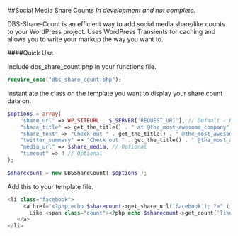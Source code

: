 ##Social Media Share Counts
*In development and not complete.*

DBS-Share-Count is an efficient way to add social media share/like counts to your WordPress project. Uses WordPress Transients for caching and allows you to write your markup the way you want to.

####Quick Use

Include dbs_share_count.php in your functions file.

```php
require_once("dbs_share_count.php");

```

Instantiate the class on the template you want to display your share count data on.

```php
$options = array(
	"share_url" => WP_SITEURL . $_SERVER['REQUEST_URI'], // Default - Required
	"share_title" => get_the_title() . " at @the_most_awesome_company", // Optional
	"share_text" => "Check out " . get_the_title() . " @the_most_awesome_company", // Optional
	"twitter_summary" => "Check out " . get_the_title() . " @the_most_awesome_company", // Optional
	"media_url" => $share_media, // Optional
	"timeout" => 4 // Optional
);

$sharecount = new DBSShareCount( $options );
```


Add this to your template file.

```php
<li class="facebook">
     <a href="<?php echo $sharecount->get_share_url('facebook'); ?>" title="Share on Facebook">
       Like <span class="count"><?php echo $sharecount->get_count('likes'); ?></span>
   </a>
</li>
```
